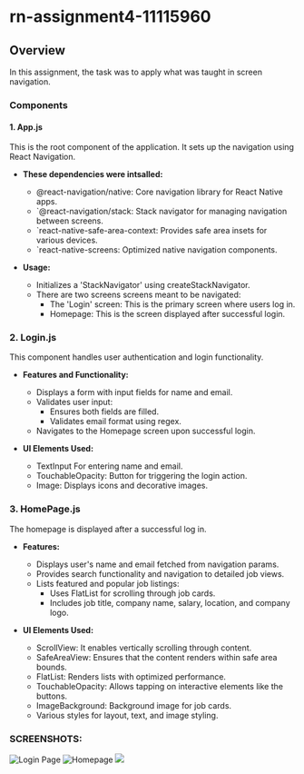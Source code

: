 # rn-assignment4-11115960
## Overview
In this assignment, the task was to apply what was taught in screen navigation.

### Components

#### 1. App.js
This is the root component of the application. It sets up the navigation using React Navigation.

- **These dependencies were intsalled:**
  - @react-navigation/native: Core navigation library for React Native apps.
  - `@react-navigation/stack: Stack navigator for managing navigation between screens.
  - `react-native-safe-area-context: Provides safe area insets for various devices.
  - `react-native-screens: Optimized native navigation components.

- **Usage:**
  - Initializes a  'StackNavigator' using createStackNavigator.
  - There are two screens screens meant to be navigated:
    - The 'Login' screen: This is the primary screen where users log in.
    - Homepage: This is the screen displayed after successful login.

### 2. Login.js

This component handles user authentication and login functionality.

- **Features and Functionality:**
  - Displays a form with input fields for name and email.
  - Validates user input:
    - Ensures both fields are filled.
    - Validates email format using regex.
  - Navigates to the Homepage screen upon successful login.

- **UI Elements Used:**
  - TextInput For entering name and email.
  - TouchableOpacity: Button for triggering the login action.
  - Image: Displays icons and decorative images.

### 3. HomePage.js

The homepage is displayed after a successful log in.
- **Features:**
  - Displays user's name and email fetched from navigation params.
  - Provides search functionality and navigation to detailed job views.
  - Lists featured and popular job listings:
    - Uses FlatList for scrolling through job cards.
    - Includes job title, company name, salary, location, and company logo.

- **UI Elements Used:**
  - ScrollView: It enables vertically scrolling through content.
  - SafeAreaView: Ensures that the content renders within safe area bounds.
  - FlatList: Renders lists with optimized performance.
  - TouchableOpacity: Allows tapping on interactive elements like the buttons.
  - ImageBackground: Background image for job cards.
  - Various styles for layout, text, and image styling.

### SCREENSHOTS: 
![Login Page](./sshots/login.png)
![Homepage](./sshots/shot1.png)
![](./sshots/shot2.png)
